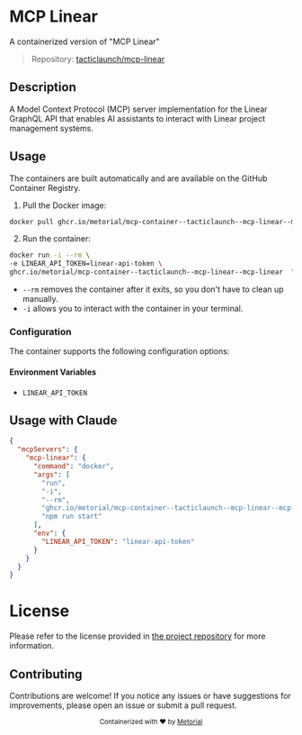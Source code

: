 
# MCP Linear

A containerized version of "MCP Linear"

> Repository: [tacticlaunch/mcp-linear](https://github.com/tacticlaunch/mcp-linear)

## Description

A Model Context Protocol (MCP) server implementation for the Linear GraphQL API that enables AI assistants to interact with Linear project management systems.


## Usage

The containers are built automatically and are available on the GitHub Container Registry.

1. Pull the Docker image:

```bash
docker pull ghcr.io/metorial/mcp-container--tacticlaunch--mcp-linear--mcp-linear
```

2. Run the container:

```bash
docker run -i --rm \ 
-e LINEAR_API_TOKEN=linear-api-token \
ghcr.io/metorial/mcp-container--tacticlaunch--mcp-linear--mcp-linear  "npm run start"
```

- `--rm` removes the container after it exits, so you don't have to clean up manually.
- `-i` allows you to interact with the container in your terminal.



### Configuration

The container supports the following configuration options:




#### Environment Variables

- `LINEAR_API_TOKEN`




## Usage with Claude

```json
{
  "mcpServers": {
    "mcp-linear": {
      "command": "docker",
      "args": [
        "run",
        "-i",
        "--rm",
        "ghcr.io/metorial/mcp-container--tacticlaunch--mcp-linear--mcp-linear",
        "npm run start"
      ],
      "env": {
        "LINEAR_API_TOKEN": "linear-api-token"
      }
    }
  }
}
```

# License

Please refer to the license provided in [the project repository](https://github.com/tacticlaunch/mcp-linear) for more information.

## Contributing

Contributions are welcome! If you notice any issues or have suggestions for improvements, please open an issue or submit a pull request.

<div align="center">
  <sub>Containerized with ❤️ by <a href="https://metorial.com">Metorial</a></sub>
</div>
  